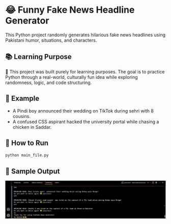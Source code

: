 # 😂 Funny Fake News Headline Generator

This Python project randomly generates hilarious fake news headlines using Pakistani humor, situations, and characters.

## 📚 Learning Purpose
🧠 This project was built purely for learning purposes. The goal is to practice Python through a real-world, culturally fun idea while exploring randomness, logic, and code structuring.


## 📜 Example
- A Pindi boy announced their wedding on TikTok during sehri with 8 cousins.
- A confused CSS aspirant hacked the university portal while chasing a chicken in Saddar.

## 🚀 How to Run
```bash
python main_file.py
```

## 📸 Sample Output

![Sample Output](assets/FunFake%20Headline.png)

